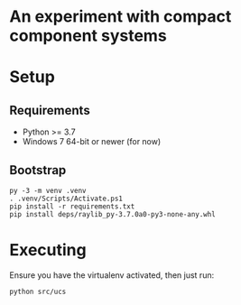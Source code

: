 An experiment with compact component systems
===

# Setup

## Requirements

 - Python >= 3.7
 - Windows 7 64-bit or newer (for now)

## Bootstrap

    py -3 -m venv .venv
    . .venv/Scripts/Activate.ps1
    pip install -r requirements.txt
    pip install deps/raylib_py-3.7.0a0-py3-none-any.whl

# Executing

Ensure you have the virtualenv activated, then just run:

    python src/ucs
